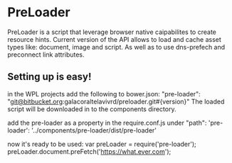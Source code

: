 # PreLoader

PreLoader is a script that leverage browser native caipabilites to create resource hints.
Current version of the API allows to load and cache asset types like: document, image and script.
As well as to use dns-prefech and preconnect link attributes.

## Setting up is easy!

in the WPL projects add the following to bower.json:
"pre-loader": "git@bitbucket.org:galacoraltelavivrd/preloader.git#{version}"
The loaded script will be downloaded in to the components directory.

add the pre-loader as a property in the require.conf.js under "path":
'pre-loader': '../components/pre-loader/dist/pre-loader'

now it's ready to be used:
var preLoader = require('pre-loader');
preLoader.document.preFetch('https://what.ever.com');
